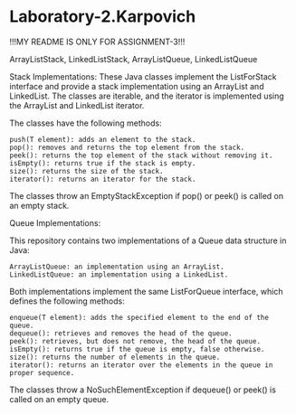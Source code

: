 # Laboratory-2.Karpovich

!!!MY README IS ONLY FOR ASSIGNMENT-3!!!

ArrayListStack, LinkedListStack, ArrayListQueue, LinkedListQueue

Stack Implementations:
These Java classes implement the ListForStack interface and provide a stack implementation using an ArrayList and LinkedList. 
The classes are iterable, and the iterator is implemented using the ArrayList and LinkedList iterator.

The classes have the following methods:

    push(T element): adds an element to the stack.
    pop(): removes and returns the top element from the stack.
    peek(): returns the top element of the stack without removing it.
    isEmpty(): returns true if the stack is empty.
    size(): returns the size of the stack.
    iterator(): returns an iterator for the stack.

The classes throw an EmptyStackException if pop() or peek() is called on an empty stack.

Queue Implementations:

This repository contains two implementations of a Queue data structure in Java:

    ArrayListQueue: an implementation using an ArrayList.
    LinkedListQueue: an implementation using a LinkedList.

Both implementations implement the same ListForQueue interface, which defines the following methods:

    enqueue(T element): adds the specified element to the end of the queue.
    dequeue(): retrieves and removes the head of the queue.
    peek(): retrieves, but does not remove, the head of the queue.
    isEmpty(): returns true if the queue is empty, false otherwise.
    size(): returns the number of elements in the queue.
    iterator(): returns an iterator over the elements in the queue in proper sequence.

The classes throw a NoSuchElementException if dequeue() or peek() is called on an empty queue.
